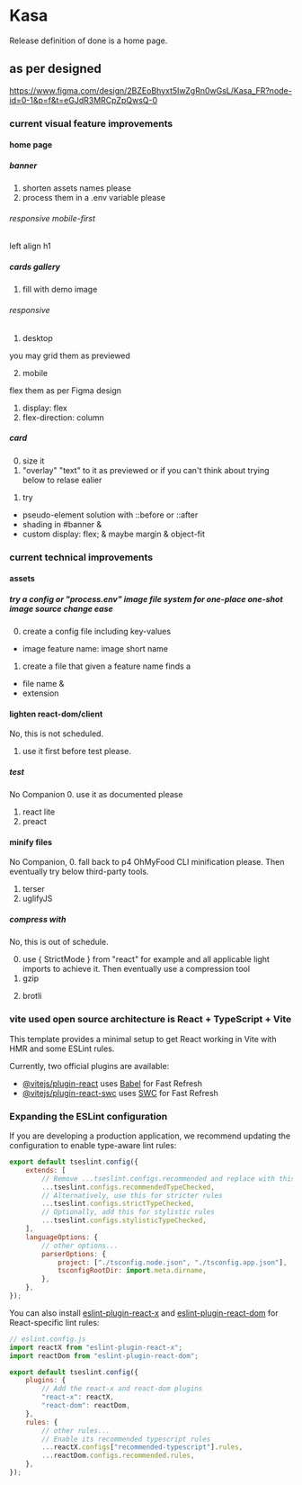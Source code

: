 # Kasa
Release definition of done is a home page.

## as per designed

https://www.figma.com/design/2BZEoBhyxt5IwZgRn0wGsL/Kasa_FR?node-id=0-1&p=f&t=eGJdR3MRCpZpQwsQ-0

### current visual feature improvements

#### home page

##### banner

1. shorten assets names please
2. process them in a .env variable please

###### responsive mobile-first
left align h1

##### cards gallery
1. fill with demo image

###### responsive

1) desktop

you may grid them as previewed

2) mobile

flex them as per Figma design
1. display: flex
2. flex-direction: column

##### card

0. size it
1. "overlay" "text" to it as previewed or if you can't think about trying below to relase ealier

1) try
-   pseudo-element solution with ::before or ::after
-   shading in #banner
    &
-   custom
    display: flex;
    & maybe
    margin & object-fit

### current technical improvements

#### assets

##### try a config or "process.env" image file system for one-place one-shot image source change ease

0. create a config file including key-values

-   image feature name: image short name

1. create a file that given a feature name finds a

-   file name
    &
-   extension

#### lighten react-dom/client

No, this is not scheduled.

1. use it first before test please.

##### test

No Companion 
0. use it as documented please
1. react lite
2. preact

#### minify files

No Companion, 
0. fall back to p4 OhMyFood CLI minification please.
Then eventually try below third-party tools.
1. terser
2. uglifyJS

##### compress with

No, this is out of schedule. 

0. use { StrictMode } from "react" for example and all applicable light imports to achieve it. Then eventually use a compression tool
1. gzip
2) brotli

### vite used open source architecture is React + TypeScript + Vite

This template provides a minimal setup to get React working in Vite with HMR and some ESLint rules.

Currently, two official plugins are available:

-   [@vitejs/plugin-react](https://github.com/vitejs/vite-plugin-react/blob/main/packages/plugin-react/README.md) uses [Babel](https://babeljs.io/) for Fast Refresh
-   [@vitejs/plugin-react-swc](https://github.com/vitejs/vite-plugin-react-swc) uses [SWC](https://swc.rs/) for Fast Refresh

### Expanding the ESLint configuration

If you are developing a production application, we recommend updating the configuration to enable type-aware lint rules:

```js
export default tseslint.config({
    extends: [
        // Remove ...tseslint.configs.recommended and replace with this
        ...tseslint.configs.recommendedTypeChecked,
        // Alternatively, use this for stricter rules
        ...tseslint.configs.strictTypeChecked,
        // Optionally, add this for stylistic rules
        ...tseslint.configs.stylisticTypeChecked,
    ],
    languageOptions: {
        // other options...
        parserOptions: {
            project: ["./tsconfig.node.json", "./tsconfig.app.json"],
            tsconfigRootDir: import.meta.dirname,
        },
    },
});
```

You can also install [eslint-plugin-react-x](https://github.com/Rel1cx/eslint-react/tree/main/packages/plugins/eslint-plugin-react-x) and [eslint-plugin-react-dom](https://github.com/Rel1cx/eslint-react/tree/main/packages/plugins/eslint-plugin-react-dom) for React-specific lint rules:

```js
// eslint.config.js
import reactX from "eslint-plugin-react-x";
import reactDom from "eslint-plugin-react-dom";

export default tseslint.config({
    plugins: {
        // Add the react-x and react-dom plugins
        "react-x": reactX,
        "react-dom": reactDom,
    },
    rules: {
        // other rules...
        // Enable its recommended typescript rules
        ...reactX.configs["recommended-typescript"].rules,
        ...reactDom.configs.recommended.rules,
    },
});
```
